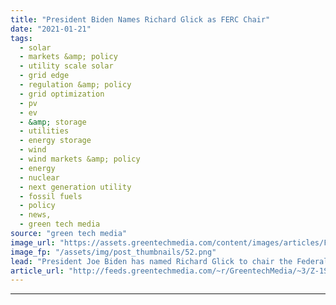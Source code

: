 ```yaml
---
title: "President Biden Names Richard Glick as FERC Chair"
date: "2021-01-21"
tags: 
  - solar
  - markets &amp; policy
  - utility scale solar
  - grid edge
  - regulation &amp; policy
  - grid optimization
  - pv
  - ev
  - &amp; storage
  - utilities
  - energy storage
  - wind
  - wind markets &amp; policy
  - energy
  - nuclear
  - next generation utility
  - fossil fuels
  - policy
  - news,
  - green tech media
source: "green tech media"
image_url: "https://assets.greentechmedia.com/content/images/articles/FERC_Glick_Chatterjee_handshake_XL.jpeg"
image_fp: "/assets/img/post_thumbnails/52.png"
lead: "President Joe Biden has named Richard Glick to chair the Federal Energy Regulatory Commission, giving leadership and agenda-setting authority to the agency’s longest-running Democratic member, a key opponent to some of FERC’s most clean-energy-unfrie ..."
article_url: "http://feeds.greentechmedia.com/~r/GreentechMedia/~3/Z-1SnKTHNj4/biden-names-richard-glick-as-ferc-chair"
---
```


---
